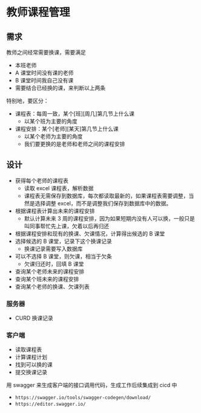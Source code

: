 # 教师课程管理

## 需求

教师之间经常需要换课，需要满足

- 本班老师
- A 课堂时间没有课的老师
- B 课堂时间我自己没有课
- 需要结合已经换的课，来判断以上两条

特别地，要区分：

- 课程表：每周一致，某个[班][周几]第几节上什么课
  - 以某个班为主要的角度
- 课程安排：某个[老师][某天]第几节上什么课
  - 以某个老师为主要的角度
  - 我们要更换的是老师和老师之间的课程安排

## 设计

- 获得每个老师的课程表
  - 读取 excel 课程表，解析数据
  - 课程表无需保存到数据库，每次都读取最新的，如果课程表需要调整，当然是选择调整 excel，而不是调整我们保存到数据库中的数据。
- 根据课程表计算出未来的课程安排
  - 默认计算未来 3 周的课程安排，因为如果短期内没有人可以换，一般只是叫同事帮忙先上课，欠着以后再归还
- 根据课程安排和现有的换课、欠课情况，计算得出候选的 B 课堂
- 选择候选的 B 课堂，记录下这个换课记录
  - 换课记录需要写入数据库
- 可以不选择 B 课堂，则欠课，相当于欠条
  - 欠课归还时，回填 B 课堂
- 查询某个老师未来的课程安排
- 查询某个班未来的课程安排
- 查询某个老师的换课、欠课列表

### 服务器

- CURD 换课记录

### 客户端

- 读取课程表
- 计算课程计划
- 找到可以换的课
- 提交换课记录

用 swagger 来生成客户端的接口调用代码，生成工作后续集成到 cicd 中

- `https://swagger.io/tools/swagger-codegen/download/`
- `https://editor.swagger.io/`
